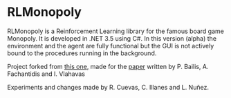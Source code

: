  RLMonopoly
=================

RLMonopoly is a Reinforcement Learning library for the famous board game Monopoly. It is developed in .NET 3.5 using C#.
In this version (alpha) the environment and the agent are fully functional but the GUI is not actively bound to the procedures running in the background.

Project forked from [this one](https://github.com/pmpailis/rl-monopoly), made for the [paper](http://doc.gold.ac.uk/aisb50/AISB50-S02/AISB50-S2-Bailis-paper.pdf) written by P. Bailis, A. Fachantidis and I. Vlahavas

Experiments and changes made by R. Cuevas, C. Illanes and L. Nuñez. 
